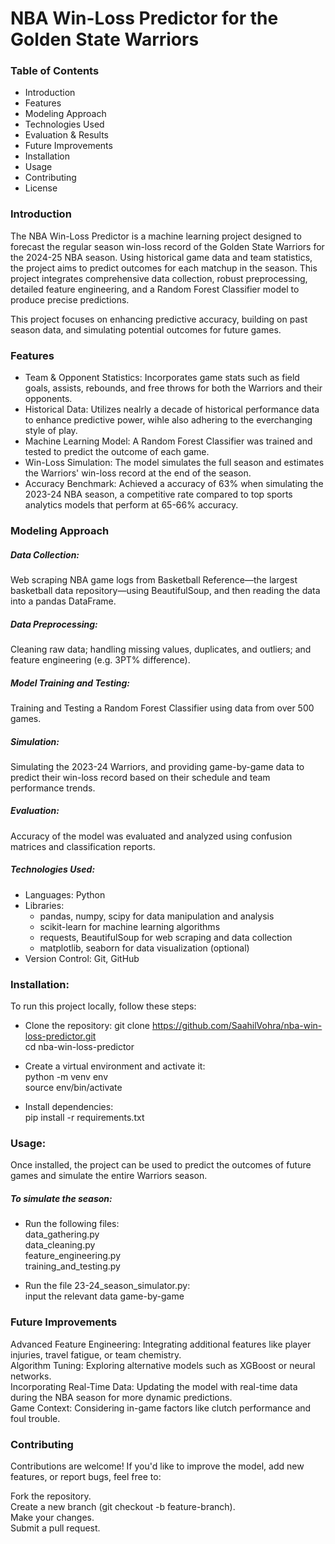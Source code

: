 # __NBA Win-Loss Predictor for the Golden State Warriors__

### __Table of Contents__
* Introduction
* Features
* Modeling Approach
* Technologies Used
* Evaluation & Results
* Future Improvements
* Installation
* Usage
* Contributing
* License

### __Introduction__
The NBA Win-Loss Predictor is a machine learning project designed to forecast the regular season win-loss record of the Golden State Warriors for the 2024-25 NBA season. Using historical game data and team statistics, the project aims to predict outcomes for each matchup in the season. This project integrates comprehensive data collection, robust preprocessing, detailed feature engineering, and a Random Forest Classifier model to produce precise predictions.

This project focuses on enhancing predictive accuracy, building on past season data, and simulating potential outcomes for future games.

### __Features__
* Team & Opponent Statistics: Incorporates game stats such as field goals, assists, rebounds, and free throws for both the Warriors and their opponents.
* Historical Data: Utilizes nealrly a decade of historical performance data to enhance predictive power, wihle also adhering to the everchanging style of play.
* Machine Learning Model: A Random Forest Classifier was trained and tested to predict the outcome of each game.
* Win-Loss Simulation: The model simulates the full season and estimates the Warriors' win-loss record at the end of the season.
* Accuracy Benchmark: Achieved a accuracy of 63% when simulating the 2023-24 NBA season, a competitive rate compared to top sports analytics models that perform at 65-66% accuracy.
  
### __Modeling Approach__

##### Data Collection: 
Web scraping NBA game logs from Basketball Reference—the largest basketball data repository—using BeautifulSoup, and then reading the data into a pandas DataFrame.
##### Data Preprocessing:
Cleaning raw data; handling missing values, duplicates, and outliers; and feature engineering (e.g. 3PT% difference).
##### Model Training and Testing: 
Training and Testing a Random Forest Classifier using data from over 500 games.
##### Simulation: 
Simulating the 2023-24 Warriors, and providing game-by-game data to predict their win-loss record based on their schedule and team performance trends. 
##### Evaluation:
Accuracy of the model was evaluated and analyzed using confusion matrices and classification reports.

##### Technologies Used:
* Languages: Python
* Libraries:
  - pandas, numpy, scipy for data manipulation and analysis
  - scikit-learn for machine learning algorithms
  - requests, BeautifulSoup for web scraping and data collection
  - matplotlib, seaborn for data visualization (optional)
* Version Control: Git, GitHub

### Installation:
To run this project locally, follow these steps:

* Clone the repository:
git clone https://github.com/SaahilVohra/nba-win-loss-predictor.git  
cd nba-win-loss-predictor

* Create a virtual environment and activate it:  
python -m venv env  
source env/bin/activate  

* Install dependencies:  
pip install -r requirements.txt  

### Usage:
Once installed, the project can be used to predict the outcomes of future games and simulate the entire Warriors season. 
##### To simulate the season:

* Run the following files:  
  data_gathering.py  
  data_cleaning.py  
  feature_engineering.py  
  training_and_testing.py  

* Run the file 23-24_season_simulator.py:  
  input the relevant data game-by-game
  
### Future Improvements  

Advanced Feature Engineering: Integrating additional features like player injuries, travel fatigue, or team chemistry.  
Algorithm Tuning: Exploring alternative models such as XGBoost or neural networks.  
Incorporating Real-Time Data: Updating the model with real-time data during the NBA season for more dynamic predictions.  
Game Context: Considering in-game factors like clutch performance and foul trouble.  

### Contributing

Contributions are welcome! If you'd like to improve the model, add new features, or report bugs, feel free to:  

Fork the repository.  
Create a new branch (git checkout -b feature-branch).  
Make your changes.  
Submit a pull request.  



